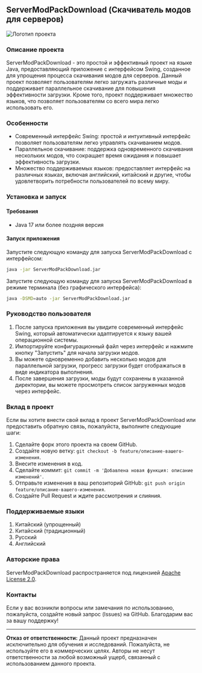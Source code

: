 ## ServerModPackDownload (Скачиватель модов для серверов)

![Логотип проекта](https://github.com/MCTeamPotato/ServerModPackDownload/blob/main/logo.png)

### Описание проекта

ServerModPackDownload - это простой и эффективный проект на языке Java, предоставляющий приложение с интерфейсом Swing, созданное для упрощения процесса скачивания модов для серверов. Данный проект позволяет пользователям легко загружать различные моды и поддерживает параллельное скачивание для повышения эффективности загрузки. Кроме того, проект поддерживает множество языков, что позволяет пользователям со всего мира легко использовать его.

### Особенности

- Современный интерфейс Swing: простой и интуитивный интерфейс позволяет пользователям легко управлять скачиванием модов.
- Параллельное скачивание: поддержка одновременного скачивания нескольких модов, что сокращает время ожидания и повышает эффективность загрузки.
- Множество поддерживаемых языков: предоставляет интерфейс на различных языках, включая английский, китайский и другие, чтобы удовлетворить потребности пользователей по всему миру.

### Установка и запуск

#### Требования

- Java 17 или более поздняя версия

#### Запуск приложения

Запустите следующую команду для запуска ServerModPackDownload с интерфейсом:

```bash
java -jar ServerModPackDownload.jar
```

Запустите следующую команду для запуска ServerModPackDownload в режиме терминала (без графического интерфейса):

```bash
java -DSMD=auto -jar ServerModPackDownload.jar
```

### Руководство пользователя

1. После запуска приложения вы увидите современный интерфейс Swing, который автоматически адаптируется к языку вашей операционной системы.
2. Импортируйте конфигурационный файл через интерфейс и нажмите кнопку "Запустить" для начала загрузки модов.
3. Вы можете одновременно добавить несколько модов для параллельной загрузки, прогресс загрузки будет отображаться в виде индикатора выполнения.
4. После завершения загрузки, моды будут сохранены в указанной директории, вы можете просмотреть список загруженных модов через интерфейс.

### Вклад в проект

Если вы хотите внести свой вклад в проект ServerModPackDownload или предоставить обратную связь, пожалуйста, выполните следующие шаги:

1. Сделайте форк этого проекта на своем GitHub.
2. Создайте новую ветку: `git checkout -b feature/описание-вашего-изменения`.
3. Внесите изменения в код.
4. Сделайте коммит: `git commit -m 'Добавлена новая функция: описание изменений'`.
5. Отправьте изменения в ваш репозиторий GitHub: `git push origin feature/описание-вашего-изменения`.
6. Создайте Pull Request и ждите рассмотрения и слияния.

### Поддерживаемые языки

1. Китайский (упрощенный)
2. Китайский (традиционный)
3. Русский
4. Английский

### Авторские права

ServerModPackDownload распространяется под лицензией [Apache License 2.0](https://github.com/MCTeamPotato/ServerModPackDownload/blob/main/LICENSE).

### Контакты

Если у вас возникли вопросы или замечания по использованию, пожалуйста, создайте новый запрос (Issues) на GitHub. Благодарим вас за вашу поддержку!

---

**Отказ от ответственности:** Данный проект предназначен исключительно для обучения и исследований. Пожалуйста, не используйте его в коммерческих целях. Авторы не несут ответственности за любой возможный ущерб, связанный с использованием данного проекта.

